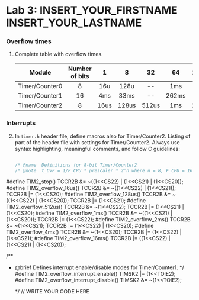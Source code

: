 # Lab 3: INSERT_YOUR_FIRSTNAME INSERT_YOUR_LASTNAME

### Overflow times

1. Complete table with overflow times.

   | **Module** | **Number of bits** | **1** | **8** | **32** | **64** | **128** | **256** | **1024** |
   | :-: | :-: | :-: | :-: | :-: | :-: | :-: | :-: | :-: |
   | Timer/Counter0 | 8  | 16u | 128u | -- | 1ms | -- | 4ms | 16ms |
   | Timer/Counter1 | 16 | 4ms | 33ms | -- | 262ms | -- | 1s | 4s |
   | Timer/Counter2 | 8  | 16us | 128us  | 512us | 1ms | 2ms | 4ms | 16ms |

### Interrupts

2. In `timer.h` header file, define macros also for Timer/Counter2. Listing of part of the header file with settings for Timer/Counter2. Always use syntax highlighting, meaningful comments, and follow C guidelines:

   ```c
 
   /* @name  Definitions for 8-bit Timer/Counter2
   /* @note  t_OVF = 1/F_CPU * prescaler * 2^n where n = 8, F_CPU = 16 MHz
#define TIM2_stop()             TCCR2B &= ~((1<<CS22) | (1<<CS21) | (1<<CS20));
#define TIM2_overflow_16us()     TCCR2B &= ~((1<<CS22) | (1<<CS21)); TCCR2B |= (1<<CS20);
#define TIM2_overflow_128us()    TCCR2B &= ~((1<<CS22) | (1<<CS20)); TCCR2B |= (1<<CS21);
#define TIM2_overflow_512us()	TCCR2B &= ~(1<<CS22); TCCR2B |= (1<<CS21) | (1<<CS20);
#define TIM2_overflow_1ms()   TCCR2B &= ~((1<<CS21) | (1<<CS20)); TCCR2B |= (1<<CS22);
#define TIM2_overflow_2ms()		TCCR2B &= ~(1<<CS21); TCCR2B |= (1<<CS22) | (1<<CS20);
#define TIM2_overflow_4ms()      TCCR2B &= ~(1<<CS20); TCCR2B |= (1<<CS22) | (1<<CS21);
#define TIM2_overflow_16ms()      TCCR2B |= ((1<<CS22) | (1<<CS21) | (1<<CS20));

/**
 * @brief Defines interrupt enable/disable modes for Timer/Counter1.
 */
#define TIM2_overflow_interrupt_enable()    TIMSK2 |= (1<<TOIE2);
#define TIM2_overflow_interrupt_disable()   TIMSK2 &= ~(1<<TOIE2);

    */
   // WRITE YOUR CODE HERE
   ```
